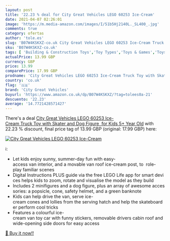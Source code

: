 ```yaml
---
layout: post
title: '22.23 % deal for City Great Vehicles LEGO 60253 Ice-Cream'
date: 2021-04-07 02:26:01
image: 'https://m.media-amazon.com/images/I/51b5Hj2140L._SL400_.jpg'
comments: true
category: ofertas
author: 'tole.es'
slug: 'B07W4KSKXZ-co.uk City Great Vehicles LEGO 60253 Ice-Cream Truck Toy with...'
sku: 'B07W4KSKXZ-co.uk'
tags: [ 'Building & Construction Toys','Toy Types','Toys & Games','Toys Store','city great vehicles','lego', ]
actualPrice: 13.99 GBP
currency: GBP
price: 13.99
comparePrice: 17.99 GBP
prodname: 'City Great Vehicles LEGO 60253 Ice-Cream Truck Toy with Skater and Dog Figure  for Kids 5+ Year Old'
country: 'co.uk'
flag: '🇬🇧'
brand: 'City Great Vehicles'
buyurl: 'https://www.amazon.co.uk/dp/B07W4KSKXZ/?tag=tolees0a-21'
descuento: '22.23'
average: '14.7721428571427'
---
```


There's a deal [City Great Vehicles LEGO 60253 Ice-Cream Truck Toy with Skater and Dog Figure  for Kids 5+ Year Old](https://www.amazon.co.uk/dp/B07W4KSKXZ/?tag=tolees0a-21)  with  22.23 % discount, final price tag of  13.99 GBP (original: 17.99 GBP) here:

[![City Great Vehicles LEGO 60253 Ice-Cream](https://m.media-amazon.com/images/I/51b5Hj2140L._SL400_.jpg)](https://www.amazon.co.uk/dp/B07W4KSKXZ/?tag=tolees0a-21)

ℹ️:

- Let kids enjoy sunny, summer-day fun with easy-access van interior, and a movable van roof ice-cream post, to  role-play familiar scenes
- Digital Instructions PLUS guide via the free LEGO Life app for smart devices helps kids to zoom, rotate and visualise the model as they build
- Includes 2 minifigures and a dog figure, plus an array of awesome accessories: a popsicle, cone, safety helmet, and a green banknote
- Kids can help drive the van, serve ice-cream cones and lollies from the serving hatch and help the skateboarder perform cool tricks
- Features a colourful ice-cream van toy car with funny stickers, removable drivers cabin roof and wide-opening side doors for easy access

[🛒 Buy it now!!](https://www.amazon.co.uk/dp/B07W4KSKXZ/?tag=tolees0a-21)

